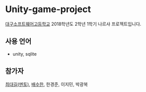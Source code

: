 # Unity-game-project
[대구소프트웨어고등학교](http://www.dgsw.hs.kr/index.do) 2018학년도 2학년 1학기 나르샤 프로젝트입니다.
## 사용 언어
* unity, sqlite
## 참가자
[최대길(멘토)](https://www.facebook.com/profile.php?id=100000425136410&hc_ref=ARRSlLjl4ZlZlXmyOVyH-M18anAZhvWcqv-9WX7FBY7mq22hHAMWWZGBWm6nNPmylZA), [배수한](https://blog.naver.com/soohan530), 한경준, 이지민, 박광복
